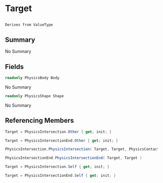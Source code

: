 # Target

## 
```c#
Derives from ValueType
```

## Summary

No Summary
## Fields

```c#
readonly PhysicsBody Body
```
No Summary
```c#
readonly PhysicsShape Shape
```
No Summary
## Referencing Members

```c#
Target = PhysicsIntersection.Other { get; init; } 
```
```c#
Target = PhysicsIntersectionEnd.Other { get; init; } 
```
```c#
PhysicsIntersection.PhysicsIntersection( Target, Target, PhysicsContact ) 
```
```c#
PhysicsIntersectionEnd.PhysicsIntersectionEnd( Target, Target ) 
```
```c#
Target = PhysicsIntersection.Self { get; init; } 
```
```c#
Target = PhysicsIntersectionEnd.Self { get; init; } 
```
